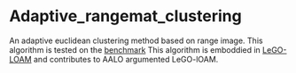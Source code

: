 # Adaptive_rangemat_clustering
An adaptive euclidean clustering method based on range image. This algorithm is tested on the [benchmark](https://github.com/cavayangtao/lidar_clustering_bench.git)  This algorithm is emboddied in [LeGO-LOAM](https://github.com/url-kaist/AlterGround-LeGO-LOAM) and contributes to AALO argumented LeGO-lOAM.
